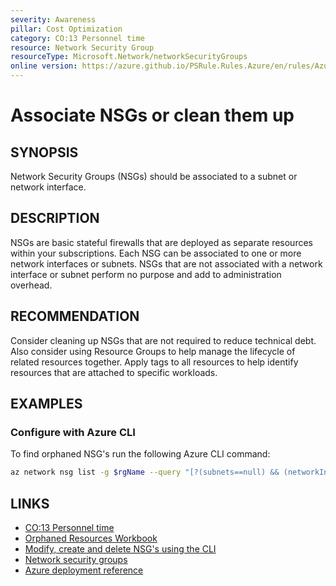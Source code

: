 ```yaml
---
severity: Awareness
pillar: Cost Optimization
category: CO:13 Personnel time
resource: Network Security Group
resourceType: Microsoft.Network/networkSecurityGroups
online version: https://azure.github.io/PSRule.Rules.Azure/en/rules/Azure.NSG.Associated/
---
```


# Associate NSGs or clean them up

## SYNOPSIS

Network Security Groups (NSGs) should be associated to a subnet or network interface.

## DESCRIPTION

NSGs are basic stateful firewalls that are deployed as separate resources within your subscriptions.
Each NSG can be associated to one or more network interfaces or subnets.
NSGs that are not associated with a network interface or subnet perform no purpose and add to administration overhead.

## RECOMMENDATION

Consider cleaning up NSGs that are not required to reduce technical debt.
Also consider using Resource Groups to help manage the lifecycle of related resources together.
Apply tags to all resources to help identify resources that are attached to specific workloads.

## EXAMPLES

### Configure with Azure CLI

To find orphaned NSG's run the following Azure CLI command:

```bash
az network nsg list -g $rgName --query "[?(subnets==null) && (networkInterfaces==null)].id" -o tsv
```

## LINKS

- [CO:13 Personnel time](https://learn.microsoft.com/azure/well-architected/cost-optimization/optimize-personnel-time)
- [Orphaned Resources Workbook](https://techcommunity.microsoft.com/t5/fasttrack-for-azure/azure-orphan-resources/ba-p/3492198)
- [Modify, create and delete NSG's using the CLI](https://learn.microsoft.com/cli/azure/network/nsg?view=azure-cli-latest#az-network-nsg-delete)
- [Network security groups](https://learn.microsoft.com/azure/virtual-network/network-security-groups-overview)
- [Azure deployment reference](https://learn.microsoft.com/azure/templates/microsoft.network/networksecuritygroups)
